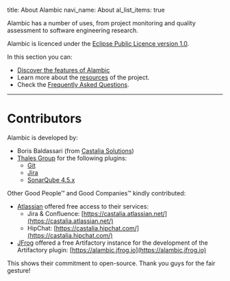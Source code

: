 title: About Alambic
navi_name: About
al_list_items: true


Alambic has a number of uses, from project monitoring and quality assessment to software engineering research.

Alambic is licenced under the [Eclipse Public Licence version 1.0](https://www.eclipse.org/legal/epl-v10.html).

In this section you can:

* [Discover the features of Alambic](/About/Features.html)
* Learn more about the [resources](/About/Community.html) of the project.
* Check the [Frequently Asked Questions](/About/FAQ.html).

-----

# Contributors

Alambic is developed by:

* Boris Baldassari (from [Castalia Solutions](http://castalia.solutions/about.html))
* [Thales Group](https://www.thalesgroup.com) for the following plugins:
  * [Git](/Plugins/Pre/Git.html)
  * [Jira](/Plugins/Pre/Jira.html)
  * [SonarQube 4.5.x](/Plugins/Pre/SonarQube.html)

Other Good People&trade; and Good Companies&trade; kindly contributed:

* [Atlassian](https://www.atlassian.com/) offered free access to their services:
  * Jira &amp; Confluence: [https://castalia.atlassian.net/](https://castalia.atlassian.net/)
  * HipChat: [https://castalia.hipchat.com/](https://castalia.hipchat.com/)
* [JFrog](https://www.jfrog.com/) offered a free Artifactory instance for the development of the Artifactory plugin: [https://alambic.jfrog.io](https://alambic.jfrog.io)

This shows their commitment to open-source. Thank you guys for the fair gesture!
